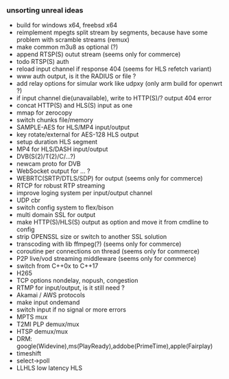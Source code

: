 ### unsorting unreal ideas

- build for windows x64, freebsd x64
- reimplement mpegts split stream by segments, because have some problem with scramble streams (remux)
- make common m3u8 as optional (?)
- append RTSP(S) outut stream (seems only for commerce)
- todo RTSP(S) auth
- reload input channel if response 404 (seems for HLS refetch variant)
- www auth output, is it the RADIUS or file ?
- add relay options for simular work like udpxy (only arm build for openwrt ?)
- if input channel die(unavailable), write to HTTP(S)/? output 404 error
- concat HTTP(S) and HLS(S) input as one
- mmap for zerocopy
- switch chunks file/memory
- SAMPLE-AES for HLS/MP4 input/output
- key rotate/external for AES-128 HLS output
- setup duration HLS segment
- MP4 for HLS/DASH input/output
- DVB(S(2)/T(2)/C/...?)
- newcam proto for DVB
- WebSocket output for ... ?
- WEBRTC(SRTP/DTLS/SDP) for output (seems only for commerce)
- RTCP for robust RTP streaming
- improve loging system per input/output channel
- UDP cbr
- switch config system to flex/bison
- multi domain SSL for output
- make HTTP(S)/HLS(S) output as option and move it from cmdline to config
- strip OPENSSL size or switch to another SSL solution
- transcoding with lib ffmpeg(?) (seems only for commerce)
- coroutine per connections on thread (seems only for commerce)
- P2P live/vod streaming middleware (seems only for commerce)
- switch from C++0x to C++17
- H265
- TCP options nondelay, nopush, congestion
- RTMP for input/output, is it still need ?
- Akamai / AWS protocols
- make input ondemand
- switch input if no signal or more errors
- MPTS mux
- T2MI PLP demux/mux
- HTSP demux/mux
- DRM: google(Widevine),ms(PlayReady),addobe(PrimeTime),apple(Fairplay)
- timeshift
- select->poll
- LLHLS low latency HLS
